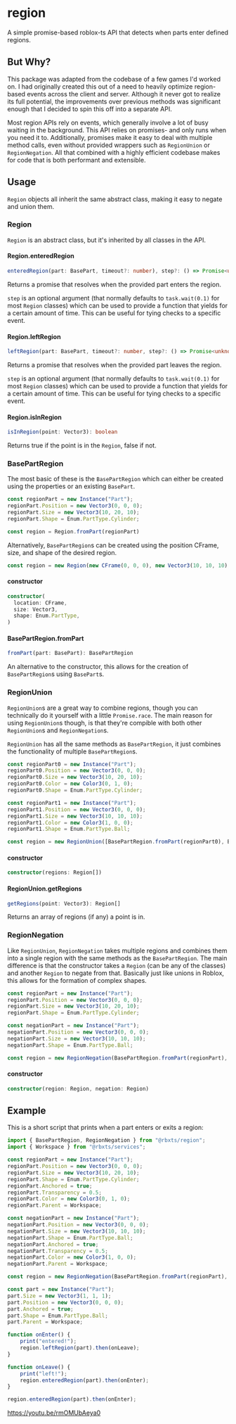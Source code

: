 # region

A simple promise-based roblox-ts API that detects when parts enter defined regions.

## But Why?

This package was adapted from the codebase of a few games I'd worked on. I had originally created this out of a need to heavily optimize region-based events across the client and server. Although it never got to realize its full potential, the improvements over previous methods was significant enough that I decided to spin this off into a separate API.

Most region APIs rely on events, which generally involve a lot of busy waiting in the background. This API relies on promises- and only runs when you need it to. Additionally, promises make it easy to deal with multiple method calls, even without provided wrappers such as `RegionUnion` or `RegionNegation`. All that combined with a highly efficient codebase makes for code that is both performant and extensible.

## Usage

`Region` objects all inherit the same abstract class, making it easy to negate and union them.

### Region

`Region` is an abstract class, but it's inherited by all classes in the API.

#### Region.enteredRegion

```TypeScript
enteredRegion(part: BasePart, timeout?: number), step?: () => Promise<unknown>: Promise<void>
```
Returns a promise that resolves when the provided part enters the region.

`step` is an optional argument (that normally defaults to `task.wait(0.1)` for most `Region` classes) which can be used to provide a function that yields for a certain amount of time. This can be useful for tying checks to a specific event.

#### Region.leftRegion

```TypeScript
leftRegion(part: BasePart, timeout?: number, step?: () => Promise<unknown>): Promise<void>;
```
Returns a promise that resolves when the provided part leaves the region.

`step` is an optional argument (that normally defaults to `task.wait(0.1)` for most `Region` classes) which can be used to provide a function that yields for a certain amount of time. This can be useful for tying checks to a specific event.

#### Region.isInRegion

```TypeScript
isInRegion(point: Vector3): boolean
```
Returns true if the point is in the `Region`, false if not.

### BasePartRegion

The most basic of these is the `BasePartRegion` which can either be created using the properties or an existing `BasePart`.
```TypeScript
const regionPart = new Instance("Part");
regionPart.Position = new Vector3(0, 0, 0);
regionPart.Size = new Vector3(10, 20, 10);
regionPart.Shape = Enum.PartType.Cylinder;

const region = Region.fromPart(regionPart)
```
Alternatively, `BasePartRegion`s can be created using the position CFrame, size, and shape of the desired region.
```TypeScript
const region = new Region(new CFrame(0, 0, 0), new Vector3(10, 10, 10), Enum.PartType.Cylinder);
```

#### constructor

```TypeScript
constructor(
  location: CFrame,
  size: Vector3,
  shape: Enum.PartType,
)
```

#### BasePartRegion.fromPart

```TypeScript
fromPart(part: BasePart): BasePartRegion
```
An alternative to the constructor, this allows for the creation of `BasePartRegion`s using `BasePart`s.

### RegionUnion

`RegionUnion`s are a great way to combine regions, though you can technically do it yourself with a little `Promise.race`. The main reason for using `RegionUnion`s though, is that they're compible with both other `RegionUnion`s and `RegionNegation`s.

`RegionUnion` has all the same methods as `BasePartRegion`, it just combines the functionality of multiple `BasePartRegion`s.
```TypeScript
const regionPart0 = new Instance("Part");
regionPart0.Position = new Vector3(0, 0, 0);
regionPart0.Size = new Vector3(10, 20, 10);
regionPart0.Color = new Color3(0, 1, 0);
regionPart0.Shape = Enum.PartType.Cylinder;

const regionPart1 = new Instance("Part");
regionPart1.Position = new Vector3(0, 0, 0);
regionPart1.Size = new Vector3(10, 10, 10);
regionPart1.Color = new Color3(1, 0, 0);
regionPart1.Shape = Enum.PartType.Ball;

const region = new RegionUnion([BasePartRegion.fromPart(regionPart0), BasePartRegion.fromPart(regionPart1)]);
```

#### constructor

```TypeScript
constructor(regions: Region[])
```

#### RegionUnion.getRegions

```TypeScript
getRegions(point: Vector3): Region[]
```
Returns an array of regions (if any) a point is in.

### RegionNegation

Like `RegionUnion`, `RegionNegation` takes multiple regions and combines them into a single region with the same methods as the `BasePartRegion`. The main difference is that the constructor takes a `Region` (can be any of the classes) and another `Region` to negate from that. Basically just like unions in Roblox, this allows for the formation of complex shapes.

```TypeScript
const regionPart = new Instance("Part");
regionPart.Position = new Vector3(0, 0, 0);
regionPart.Size = new Vector3(10, 20, 10);
regionPart.Shape = Enum.PartType.Cylinder;

const negationPart = new Instance("Part");
negationPart.Position = new Vector3(0, 0, 0);
negationPart.Size = new Vector3(10, 10, 10);
negationPart.Shape = Enum.PartType.Ball;

const region = new RegionNegation(BasePartRegion.fromPart(regionPart), BasePartRegion.fromPart(negationPart));
```

#### constructor

```TypeScript
constructor(region: Region, negation: Region)
```

## Example

This is a short script that prints when a part enters or exits a region:

```TypeScript
import { BasePartRegion, RegionNegation } from "@rbxts/region";
import { Workspace } from "@rbxts/services";

const regionPart = new Instance("Part");
regionPart.Position = new Vector3(0, 0, 0);
regionPart.Size = new Vector3(10, 20, 10);
regionPart.Shape = Enum.PartType.Cylinder;
regionPart.Anchored = true;
regionPart.Transparency = 0.5;
regionPart.Color = new Color3(0, 1, 0);
regionPart.Parent = Workspace;

const negationPart = new Instance("Part");
negationPart.Position = new Vector3(0, 0, 0);
negationPart.Size = new Vector3(10, 10, 10);
negationPart.Shape = Enum.PartType.Ball;
negationPart.Anchored = true;
negationPart.Transparency = 0.5;
negationPart.Color = new Color3(1, 0, 0);
negationPart.Parent = Workspace;

const region = new RegionNegation(BasePartRegion.fromPart(regionPart), BasePartRegion.fromPart(negationPart));

const part = new Instance("Part");
part.Size = new Vector3(1, 1, 1);
part.Position = new Vector3(0, 0, 0);
part.Anchored = true;
part.Shape = Enum.PartType.Ball;
part.Parent = Workspace;

function onEnter() {
	print("entered!");
	region.leftRegion(part).then(onLeave);
}

function onLeave() {
	print("left!");
	region.enteredRegion(part).then(onEnter);
}

region.enteredRegion(part).then(onEnter);
```

https://youtu.be/rmOMUbAeya0
